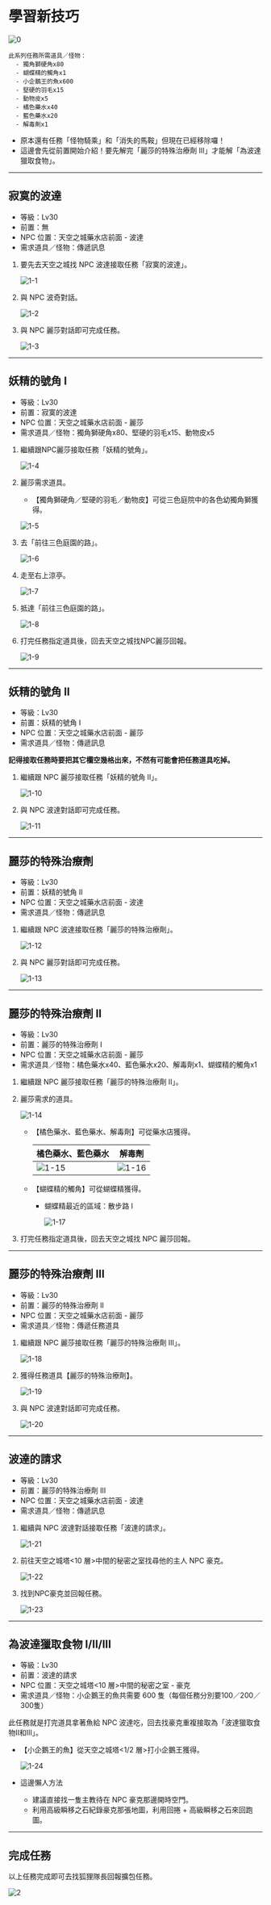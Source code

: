 # 學習新技巧

![0](0.png)

```text
此系列任務所需道具／怪物：
  - 獨角獅硬角x80
  - 蝴蝶精的觸角x1
  - 小企鵝王的魚x600
  - 堅硬的羽毛x15
  - 動物皮x5
  - 橘色藥水x40
  - 藍色藥水x20
  - 解毒劑x1
```

- 原本還有任務「怪物騎乘」和「消失的馬鞍」但現在已經移除囉！
- 這邊會先從前置開始介紹！要先解完「麗莎的特殊治療劑 III」才能解「為波達獵取食物」。

---

## 寂寞的波達

- 等級：Lv30
- 前置：無
- NPC 位置：天空之城藥水店前面 - 波達
- 需求道具／怪物：傳遞訊息

1. 要先去天空之城找 NPC 波達接取任務「寂寞的波達」。

    ![1-1](1-1.png)

2. 與 NPC 波奇對話。

    ![1-2](1-2.png)

3. 與 NPC 麗莎對話即可完成任務。

    ![1-3](1-3.png)

---

## 妖精的號角 I

- 等級：Lv30
- 前置：寂寞的波達
- NPC 位置：天空之城藥水店前面 - 麗莎
- 需求道具／怪物：獨角獅硬角x80、堅硬的羽毛x15、動物皮x5

1. 繼續跟NPC麗莎接取任務「妖精的號角」。

    ![1-4](1-4.png)

2. 麗莎需求道具。

    - 【獨角獅硬角／堅硬的羽毛／動物皮】可從三色庭院中的各色幼獨角獅獲得。

    ![1-5](1-5.png)

3. 去「前往三色庭園的路」。

    ![1-6](1-6.png)

4. 走至右上涼亭。

    ![1-7](1-7.png)

5. 抵達「前往三色庭園的路」。

    ![1-8](1-8.png)

4. 打完任務指定道具後，回去天空之城找NPC麗莎回報。

    ![1-9](1-9.png)

---

## 妖精的號角 II

- 等級：Lv30
- 前置：妖精的號角 I
- NPC 位置：天空之城藥水店前面 - 麗莎
- 需求道具／怪物：傳遞訊息

**記得接取任務時要把其它欄空幾格出來，不然有可能會把任務道具吃掉。**

1. 繼續跟 NPC 麗莎接取任務「妖精的號角 II」。

    ![1-10](1-10.png)

2. 與 NPC 波達對話即可完成任務。

    ![1-11](1-11.png)

---

## 麗莎的特殊治療劑

- 等級：Lv30
- 前置：妖精的號角 II
- NPC 位置：天空之城藥水店前面 - 波達
- 需求道具／怪物：傳遞訊息

1. 繼續跟 NPC 波達接取任務「麗莎的特殊治療劑」。

    ![1-12](1-12.png)

2. 與 NPC 麗莎對話即可完成任務。

    ![1-13](1-13.png)

---

## 麗莎的特殊治療劑 II

- 等級：Lv30
- 前置：麗莎的特殊治療劑 I
- NPC 位置：天空之城藥水店前面 - 麗莎
- 需求道具／怪物：橘色藥水x40、藍色藥水x20、解毒劑x1、蝴蝶精的觸角x1

1. 繼續跟 NPC 麗莎接取任務「麗莎的特殊治療劑 II」。

2. 麗莎需求的道具。

    ![1-14](1-14.png)

    - 【橘色藥水、藍色藥水、解毒劑】可從藥水店獲得。

        | 橘色藥水、藍色藥水  | 解毒劑             |
        |-------------------|-------------------|
        | ![1-15](1-15.png) | ![1-16](1-16.png) |

    - 【蝴蝶精的觸角】可從蝴蝶精獲得。

        - 蝴蝶精最近的區域：散步路 I

            ![1-17](1-17.png)

3. 打完任務指定道具後，回去天空之城找 NPC 麗莎回報。

---

## 麗莎的特殊治療劑 III

- 等級：Lv30
- 前置：麗莎的特殊治療劑 II
- NPC 位置：天空之城藥水店前面 - 麗莎
- 需求道具／怪物：傳遞任務道具

1. 繼續跟 NPC 麗莎接取任務「麗莎的特殊治療劑 III」。

    ![1-18](1-18.png)

2. 獲得任務道具【麗莎的特殊治療劑】。

    ![1-19](1-19.png)

3. 與 NPC 波達對話即可完成任務。

    ![1-20](1-20.png)

---

## 波達的請求

- 等級：Lv30
- 前置：麗莎的特殊治療劑 III
- NPC 位置：天空之城藥水店前面 - 波達
- 需求道具／怪物：傳遞訊息

1. 繼續與 NPC 波達對話接取任務「波達的請求」。

    ![1-21](1-21.png)

2. 前往天空之城塔<10 層>中間的秘密之室找尋他的主人 NPC 豪克。

    ![1-22](1-22.png)

3. 找到NPC豪克並回報任務。

    ![1-23](1-23.png)

---

## 為波達獵取食物 I/II/III

- 等級：Lv30
- 前置：波達的請求
- NPC 位置：天空之城塔<10 層>中間的秘密之室 - 豪克
- 需求道具／怪物：小企鵝王的魚共需要 600 隻（每個任務分別要100／200／300隻）

此任務就是打完道具拿著魚給 NPC 波達吃，回去找豪克重複接取為「波達獵取食物II和III」。

- 【小企鵝王的魚】從天空之城塔<1/2 層>打小企鵝王獲得。

  ![1-24](1-24.png)

- 這邊懶人方法
  - 建議直接找一隻主教待在 NPC 豪克那邊開時空門。
  - 利用高級瞬移之石紀錄豪克那張地圖，利用回捲 + 高級瞬移之石來回跑圖。

---

## 完成任務

以上任務完成即可去找狐狸隊長回報擴包任務。

![2](2.png)
